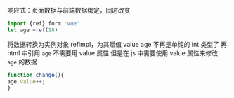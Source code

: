 响应式：页面数据与前端数据绑定，同时改变
```ts
import {ref} form 'vue'
let age =ref(18)
```
将数据转换为实例对象 refimpl，为其赋值 value
age 不再是单纯的 int 类型了
再 html 中引用 `age` 不需要用 value 属性
但是在 js 中需要使用 value 属性来修改 `age` 的数据
```ts
function change(){
age.value++;
}
```
